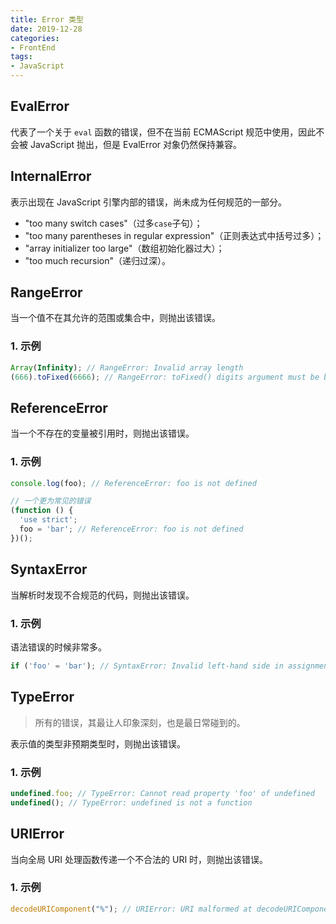 ```yaml
---
title: Error 类型
date: 2019-12-28
categories:
- FrontEnd
tags:
- JavaScript
---
```


## EvalError

代表了一个关于 `eval` 函数的错误，但不在当前 ECMAScript 规范中使用，因此不会被 JavaScript 抛出，但是 EvalError 对象仍然保持兼容。



## InternalError

表示出现在 JavaScript 引擎内部的错误，尚未成为任何规范的一部分。

+ "too many switch cases"（过多`case`子句）；
+ "too many parentheses in regular expression"（正则表达式中括号过多）；
+ "array initializer too large"（数组初始化器过大）；
+ "too much recursion"（递归过深）。



## RangeError

当一个值不在其允许的范围或集合中，则抛出该错误。

### 1. 示例

```js
Array(Infinity); // RangeError: Invalid array length
(666).toFixed(6666); // RangeError: toFixed() digits argument must be between 0 and 100
```



## ReferenceError

当一个不存在的变量被引用时，则抛出该错误。

### 1. 示例

```js
console.log(foo); // ReferenceError: foo is not defined

// 一个更为常见的错误
(function () {
  'use strict';
  foo = 'bar'; // ReferenceError: foo is not defined
})();
```



## SyntaxError

当解析时发现不合规范的代码，则抛出该错误。

### 1. 示例

语法错误的时候非常多。

```js
if ('foo' = 'bar'); // SyntaxError: Invalid left-hand side in assignment
```



## TypeError

> 所有的错误，其最让人印象深刻，也是最日常碰到的。

表示值的类型非预期类型时，则抛出该错误。

### 1. 示例

```js
undefined.foo; // TypeError: Cannot read property 'foo' of undefined
undefined(); // TypeError: undefined is not a function
```



## URIError

当向全局 URI 处理函数传递一个不合法的 URI 时，则抛出该错误。

### 1. 示例

```js
decodeURIComponent("%"); // URIError: URI malformed at decodeURIComponent
```

